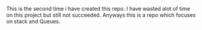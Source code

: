This is the second time i have created this repo. I have wasted alot of time on this project but still not succeeded. Anyways this is a repo which focuses on stack and Queues.
